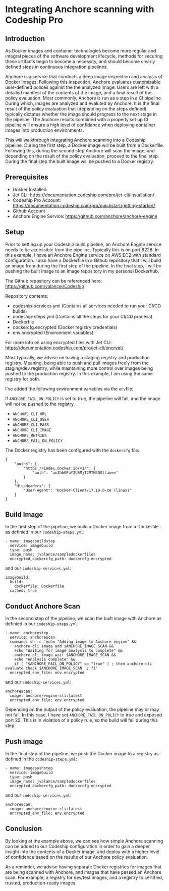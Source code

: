 # Integrating Anchore scanning with Codeship Pro

## Introduction

As Docker images and container technologies become more regular and integral pieces of the software development lifecycle, methods for securing these artifacts begin to become a necessity, and should become clearly defined steps in continuous integration pipelines.

Anchore is a service that conducts a deep image inspection and analysis of Docker images. Following this inspection, Anchore evaluates customizable user-defined polices against the the analyzed image. Users are left with a detailed manifest of the contents of the image, and a final result of the policy evaluation. Most commonly, Anchore is run as a step in a CI pipeline. During which, images are analyzed and evaluted by Anchore. It is the final result of the policy evaluation that (depending on the steps defined) typically dictates whether the image should progress to the next stage in the pipeline. The Anchore results combined with a properly set up CI pipeline will ensure a high level of confidence when deploying container images into production environments. 

This will walkthrough integrating Anchore scanning into a Codeship pipeline. During the first step, a Docker image will be built from a Dockerfile. Following this, during the second step Anchore will scan the image, and depending on the result of the policy evaluation, proceed to the final step. During the final step the built image will be pushed to a Docker registry.

## Prerequisites

- Docker Installed
- Jet CLI: https://documentation.codeship.com/pro/jet-cli/installation/
- Codeship Pro Account: https://documentation.codeship.com/pro/quickstart/getting-started/
- Github Account
- Anchore Engine Service: https://github.com/anchore/anchore-engine

## Setup

Prior to setting up your Codeship build pipeline, an Anchore Engine service needs to be accessible from the pipeline. Typically this is on port 8228. In this example, I have an Anchore Engine service on AWS EC2 with standard configuration. I also have a Dockerfile in a Github repository that I will build an image from during the first step of the pipeline. In the final step, I will be pushing the built image to an image repository in my personal Dockerhub.

The Github repository can be referenced here: https://github.com/valancej/Codeship

Repository contents:

- codeship-services.yml (Contains all services needed to run your CI/CD builds)
- codeship-steps.yml (Contains all the steps for your CI/CD process)
- Dockerfile
- dockercfg.encrypted (Docker registry credentials)
- env.encrypted (Environment variables)

For more info on using encrypted files with Jet CLI: https://documentation.codeship.com/pro/jet-cli/encrypt/


Most typically, we advise on having a staging registry and production registry. Meaning, being able to push and pull images freely from the staging/dev registry, while maintaining more control over images being pushed to the production registry. In this example, I am using the same registry for both.

I've added the following environment variables via the `env`file: 

If `ANCHORE_FAIL_ON_POLICY` is set to true, the pipeline will fail, and the image will not be pushed to the registry. 

- `ANCHORE_CLI_URL`
- `ANCHORE_CLI_USER`
- `ANCHORE_CLI_PASS`
- `ANCHORE_CLI_IMAGE`
- `ANCHORE_RETRIES`
- `ANCHORE_FAIL_ON_POLICY`


The Docker registry has been configured with the `dockercfg` file:

```
{
	"auths": {
		"https://index.docker.io/v1/": {
			"auth": "anZhbGFuY2U6MjI2MTM3QGtLaw=="
		}
	},
	"HttpHeaders": {
		"User-Agent": "Docker-Client/17.10.0-ce (linux)"
	}
}
```

## Build Image

In the first step of the pipeline, we build a Docker image from a Dockerfile as definied in our `codeship-steps.yml`:

```
- name: imagebuildstep
  service: imagebuild
  type: push
  image_name: jvalance/sampledockerfiles
  encrypted_dockercfg_path: dockercfg.encrypted
```

and our `codeship-services.yml`:

```
imagebuild:
  build:
    dockerfile: Dockerfile
  cached: true
```

## Conduct Anchore Scan

In the second step of the pipeline, we scan the built image with Anchore as definied in our `codeship-steps.yml`:

```
- name: anchorestep
  service: anchorescan
  command: sh -c 'echo "Adding image to Anchore engine" && 
    anchore-cli image add $ANCHORE_IMAGE_SCAN &&
    echo "Waiting for image analysis to complete" &&
    anchore-cli image wait $ANCHORE_IMAGE_SCAN &&
    echo "Analysis complete" &&
    if [ "$ANCHORE_FAIL_ON_POLICY" == "true" ] ; then anchore-cli evaluate check $ANCHORE_IMAGE_SCAN  ; fi'
  encrypted_env_file: env.encrypted
```

and our `codeship-services.yml`:

```
anchorescan:
  image: anchore/engine-cli:latest
  encrypted_env_file: env.encrypted
```


Depending on the output of the policy evaluation, the pipeline may or may not fail. In this case, I have set `ANCHORE_FAIL_ON_POLICY` to true and exposed port 22. This is in violation of a policy rule, so the build will fail during this step.


## Push image

In the final step of the pipeline, we push the Docker image to a registry as defined in the `codeship-steps.yml`:

```
- name: imagepushstep
  service: imagebuild
  type: push
  image_name: jvalance/sampledockerfiles
  encrypted_dockercfg_path: dockercfg.encrypted
```

and our `codeship-services.yml`:

```
anchorescan:
  image: anchore/engine-cli:latest
  encrypted_env_file: env.encrypted
```

## Conclusion

By looking at the example above, we can see how simple Anchore scanning can be added to our Codeship configuration in order to gain a deeper insight into the contents of a Docker image, and deploy with a higher level of confidence based on the results of our Anchore policy evaluation.

As a reminder, we advise having separate Docker registries for images that are being scanned with Anchore, and images that have passed an Anchore scan. For example, a registry for dev/test images, and a registry to certified, trusted, production-ready images. 